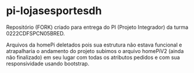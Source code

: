 # pi-lojasesportesdh
Repositório (FORK) criado para entrega do PI (Projeto Integrador) da turma 0222CDFSPCN05BRED.

Arquivos da homePi deletados pois sua estrutura não estava funcional e atrapalharia o andamento do projeto
subimos o arquivo homePiV2 (ainda não finalizado) em seu lugar com todas os atributos pedidos e com sua responsividade usando bootstrap.
